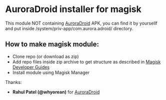 # AuroraDroid installer for magisk

This module NOT containing [AuroraDroid](https://gitlab.com/AuroraOSS/auroradroid/blob/master/README.md) APK, you can find it by yoursellf and put inside /system/priv-app/com.aurora.adroid/ directory.

## How to make magisk module:
- Clone repo (or download as zip)
- Add repo files inside zip archive to get structure as described in [Magisk Developer Guides](https://topjohnwu.github.io/Magisk/guides.html)  
- Install module using Magisk Manager

Thanks:
- **Rahul Patel (@whyorean)** for [AuroraDroid](https://gitlab.com/AuroraOSS/auroradroid)

